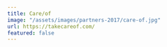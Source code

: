 ```yaml
---
title: Care/of
image: "/assets/images/partners-2017/care-of.jpg"
url: https://takecareof.com/
featured: false
---
```


